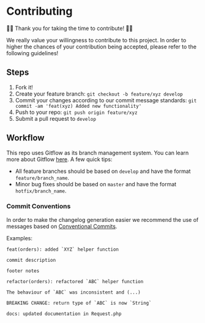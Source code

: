 # Contributing
:clap::tada: Thank you for taking the time to contribute! :tada::clap:

We really value your willingness to contribute to this project. In order to higher the chances of your contribution being accepted, please refer to the following guidelines!

## Steps

1. Fork it!
2. Create your feature branch: `git checkout -b feature/xyz develop`
3. Commit your changes according to our commit message standards: `git commit -am 'feat(xyz) Added new functionality'`
4. Push to your repo: `git push origin feature/xyz`
5. Submit a pull request to `develop`

## Workflow
This repo uses Gitflow as its branch management system. You can learn more about Gitflow [here](https://www.atlassian.com/git/tutorials/comparing-workflows#gitflow-workflow).
A few quick tips:
* All feature branches should be based on `develop` and have the format `feature/branch_name`. 
* Minor bug fixes should be based on `master` and have the format `hotfix/branch_name`.

### Commit Conventions
In order to make the changelog generation easier we recommend the use of messages based on [Conventional Commits](https://conventionalcommits.org/).

Examples:
```
feat(orders): added `XYZ` helper function

commit description

footer notes
```

```
refactor(orders): refactored `ABC` helper function

The behaviour of `ABC` was inconsistent and (...)

BREAKING CHANGE: return type of `ABC` is now `String`
```

```
docs: updated documentation in Request.php
```
